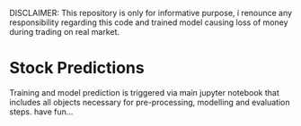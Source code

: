 DISCLAIMER:
This repository is only for informative purpose, i renounce any responsibility regarding this code and trained model causing loss of money during trading on real market.

# Stock Predictions
Training and model prediction is triggered via main jupyter notebook that includes all objects necessary for pre-processing, modelling and evaluation steps.
have fun...
